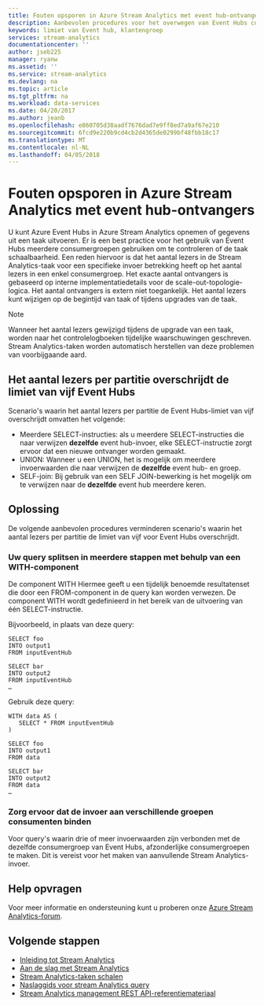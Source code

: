 ```yaml
---
title: Fouten opsporen in Azure Stream Analytics met event hub-ontvangers | Microsoft Docs
description: Aanbevolen procedures voor het overwegen van Event Hubs consumer-groepen in de Stream Analytics-taken opvragen.
keywords: limiet van Event hub, klantengroep
services: stream-analytics
documentationcenter: ''
author: jseb225
manager: ryanw
ms.assetid: ''
ms.service: stream-analytics
ms.devlang: na
ms.topic: article
ms.tgt_pltfrm: na
ms.workload: data-services
ms.date: 04/20/2017
ms.author: jeanb
ms.openlocfilehash: e860705d38aadf7676dad7e9ff8ed7a9af67e210
ms.sourcegitcommit: 6fcd9e220b9cd4cb2d4365de0299bf48fbb18c17
ms.translationtype: MT
ms.contentlocale: nl-NL
ms.lasthandoff: 04/05/2018
---
```

# <a name="debug-azure-stream-analytics-with-event-hub-receivers"></a>Fouten opsporen in Azure Stream Analytics met event hub-ontvangers

U kunt Azure Event Hubs in Azure Stream Analytics opnemen of gegevens uit een taak uitvoeren. Er is een best practice voor het gebruik van Event Hubs meerdere consumergroepen gebruiken om te controleren of de taak schaalbaarheid. Een reden hiervoor is dat het aantal lezers in de Stream Analytics-taak voor een specifieke invoer betrekking heeft op het aantal lezers in een enkel consumergroep. Het exacte aantal ontvangers is gebaseerd op interne implementatiedetails voor de scale-out-topologie-logica. Het aantal ontvangers is extern niet toegankelijk. Het aantal lezers kunt wijzigen op de begintijd van taak of tijdens upgrades van de taak.

> [!NOTE]
> Wanneer het aantal lezers gewijzigd tijdens de upgrade van een taak, worden naar het controlelogboeken tijdelijke waarschuwingen geschreven. Stream Analytics-taken worden automatisch herstellen van deze problemen van voorbijgaande aard.

## <a name="number-of-readers-per-partition-exceeds-event-hubs-limit-of-five"></a>Het aantal lezers per partitie overschrijdt de limiet van vijf Event Hubs

Scenario's waarin het aantal lezers per partitie de Event Hubs-limiet van vijf overschrijdt omvatten het volgende:

* Meerdere SELECT-instructies: als u meerdere SELECT-instructies die naar verwijzen **dezelfde** event hub-invoer, elke SELECT-instructie zorgt ervoor dat een nieuwe ontvanger worden gemaakt.
* UNION: Wanneer u een UNION, het is mogelijk om meerdere invoerwaarden die naar verwijzen de **dezelfde** event hub- en groep.
* SELF-join: Bij gebruik van een SELF JOIN-bewerking is het mogelijk om te verwijzen naar de **dezelfde** event hub meerdere keren.

## <a name="solution"></a>Oplossing

De volgende aanbevolen procedures verminderen scenario's waarin het aantal lezers per partitie de limiet van vijf voor Event Hubs overschrijdt.

### <a name="split-your-query-into-multiple-steps-by-using-a-with-clause"></a>Uw query splitsen in meerdere stappen met behulp van een WITH-component

De component WITH Hiermee geeft u een tijdelijk benoemde resultatenset die door een FROM-component in de query kan worden verwezen. De component WITH wordt gedefinieerd in het bereik van de uitvoering van één SELECT-instructie.

Bijvoorbeeld, in plaats van deze query:

```
SELECT foo 
INTO output1
FROM inputEventHub

SELECT bar
INTO output2
FROM inputEventHub 
…
```

Gebruik deze query:

```
WITH data AS (
   SELECT * FROM inputEventHub
)

SELECT foo
INTO output1
FROM data

SELECT bar
INTO output2
FROM data
…
```

### <a name="ensure-that-inputs-bind-to-different-consumer-groups"></a>Zorg ervoor dat de invoer aan verschillende groepen consumenten binden

Voor query's waarin drie of meer invoerwaarden zijn verbonden met de dezelfde consumergroep van Event Hubs, afzonderlijke consumergroepen te maken. Dit is vereist voor het maken van aanvullende Stream Analytics-invoer.


## <a name="get-help"></a>Help opvragen
Voor meer informatie en ondersteuning kunt u proberen onze [Azure Stream Analytics-forum](https://social.msdn.microsoft.com/Forums/azure/home?forum=AzureStreamAnalytics).

## <a name="next-steps"></a>Volgende stappen
* [Inleiding tot Stream Analytics](stream-analytics-introduction.md)
* [Aan de slag met Stream Analytics](stream-analytics-real-time-fraud-detection.md)
* [Stream Analytics-taken schalen](stream-analytics-scale-jobs.md)
* [Naslaggids voor stream Analytics query](https://msdn.microsoft.com/library/azure/dn834998.aspx)
* [Stream Analytics management REST API-referentiemateriaal](https://msdn.microsoft.com/library/azure/dn835031.aspx)
